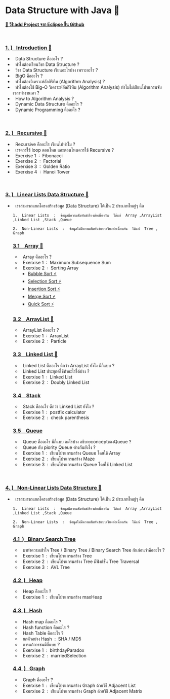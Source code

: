 
# Data Structure with Java 🚀

[**🔗 วิธี add Project จาก Eclipse ขึ้น Github**](https://github.com/Arisa-Kaewsuan/Datastructure_Java/blob/main/Usegit.md)

<br/>

### [1.&nbsp;) &nbsp;&nbsp;Introduction 🔗](https://github.com/Arisa-Kaewsuan/Datastructure_Java/blob/main/Introduction.md)
 - &nbsp; Data Structure คืออะไร ? 
 - &nbsp; ทำไมต้องเรียนวิชา Data Structure ?
 - &nbsp; วิชา Data Structure เรียนอะไรบ้าง เพราะอะไร ?
 - &nbsp; BigO คืออะไร ?
 - &nbsp; ทำไมต้องวิเคราะห์อัลกิริทึม (Algorithm Analysis) ?
 - &nbsp; ทำไมต้องใช้ Big-O วิเคราะห์อัลกิริทึม (Algorithm Analysis) ทำไมไม่เขียนโปรแกรมจับเวลาทำงานเอา ?
 - &nbsp; How to Algorithm Analysis ?
 - &nbsp; Dynamic Data Structure คืออะไร ?
 - &nbsp; Dynamic Programming คืออะไร ?
<br/>

### [2.&nbsp;) &nbsp;&nbsp;Recursive 🔗](https://github.com/Arisa-Kaewsuan/Datastructure_Java/blob/main/Recursive.md)
 - &nbsp; Recursive คืออะไร เรียนไปทำไม ?
 - &nbsp; เราควรใช้ loop ตอนไหน และตอนไหนควรใช้ Recursive ?
 - &nbsp; Exerxise 1 &nbsp;:&nbsp; Fibonacci
 - &nbsp; Exerxise 2 &nbsp;:&nbsp; Factorial
 - &nbsp; Exerxise 3 &nbsp;:&nbsp; Golden Ratio
 - &nbsp; Exerxise 4 &nbsp;:&nbsp; Hanoi Tower
 <br/>

### [3.&nbsp;) &nbsp;&nbsp;Linear Lists Data Structure 🔗](http://blog.bru.ac.th/wp-content/uploads/bp-attachments/70550/1_Intro_revised.pdf)
 - &nbsp; เราสามารถแยกโครงสร้างข้อมูล (Data Structure) ได้เป็น 2 ประเภทใหญ่ๆ คือ

       1.  Linear Lists  :  ข้อมูลมีความสัมพันธ์เรียงต่อเนื่องกัน  ได้แก่  Array ,ArrayList ,Linked List ,Stack ,Queue
   
       2.  Non-Linear Lists  :  ข้อมูลไม่มีความสัมพันธ์แบบเรียงต่อเนื่องกัน  ได้แก่  Tree , Graph

     ### [3.1 &nbsp;&nbsp; Array 🔗](https://github.com/Arisa-Kaewsuan/Datastructure_Java/blob/main/Array.md)
      - &nbsp; Array คืออะไร ?
      - &nbsp; Exerxise 1 &nbsp;:&nbsp; Maximum Subsequence Sum
      - &nbsp; Exerxise 2 &nbsp;:&nbsp; Sorting Array
           - [Bubble Sort ⚡️](https://youtube.com/shorts/swqh0Nt84kc?feature=share)
           - [Selection Sort ⚡](https://youtube.com/shorts/gga_Y8ZrJCk?feature=share)
           - [Insertion Sort ⚡](https://youtube.com/shorts/W8x-df6vryw?feature=share)
           - [Merge Sort ⚡️](https://youtube.com/shorts/dZhFmu19N9U?feature=share)
           - [Quick Sort ⚡️](https://youtube.com/shorts/gptBZml12lU?feature=share)

     ### [3.2 &nbsp;&nbsp; ArrayList 🔗](https://github.com/Arisa-Kaewsuan/Datastructure_Java/blob/main/ArrayList.md)
      - &nbsp; ArrayList คืออะไร ?
      - &nbsp; Exerxise 1 &nbsp;:&nbsp; ArrayList
      - &nbsp; Exerxise 2 &nbsp;:&nbsp; Particle

     ### [3.3 &nbsp;&nbsp; Linked List 🔗](https://github.com/Arisa-Kaewsuan/Datastructure_Java/blob/main/LinkedList.md)
      - &nbsp; Linked List คืออะไร ดีกว่า ArrayList ยังไง มีกี่แบบ ?
      - &nbsp; Linked List ประยุกต์ใช้ทำอะไรได้บ้าง ?
      - &nbsp; Exerxise 1 &nbsp;:&nbsp; Linked List
      - &nbsp; Exerxise 2 &nbsp;:&nbsp; Doubly Linked List

     ### [3.4 &nbsp;&nbsp; Stack](https://github.com/Arisa-Kaewsuan/Datastructure_Java/blob/main/Array.md)
      - &nbsp; Stack คืออะไร ดีกว่า Linked List ยังไง ?
      - &nbsp; Exerxise 1 &nbsp;:&nbsp; postfix calculator
      - &nbsp; Exerxise 2 &nbsp;:&nbsp; check parenthesis

     ### [3.5 &nbsp;&nbsp; Queue](https://github.com/Arisa-Kaewsuan/Datastructure_Java/blob/main/Array.md)
      - &nbsp; Queue คืออะไร มีกี่แบบ อะไรบ้าง  อธิบายconceptของQueue ?
      - &nbsp; Queue กับ piority Queue ต่างกันยังไง ?
      - &nbsp; Exerxise 1 &nbsp;:&nbsp; เขียนโปรแกรมสร้าง Queue โดยใช้ Array
      - &nbsp; Exerxise 2 &nbsp;:&nbsp; เขียนโปรแกรมสร้าง Maze 
      - &nbsp; Exerxise 3 &nbsp;:&nbsp; เขียนโปรแกรมสร้าง Queue โดยใช้ Linked List
  <br/>

### [4.&nbsp;) &nbsp;&nbsp;Non-Linear Lists Data Structure 🔗](http://blog.bru.ac.th/wp-content/uploads/bp-attachments/70550/1_Intro_revised.pdf) 
 - &nbsp; เราสามารถแยกโครงสร้างข้อมูล (Data Structure) ได้เป็น 2 ประเภทใหญ่ๆ คือ

       1.  Linear Lists  :  ข้อมูลมีความสัมพันธ์เรียงต่อเนื่องกัน  ได้แก่  Array ,ArrayList ,Linked List ,Stack ,Queue
   
       2.  Non-Linear Lists  :  ข้อมูลไม่มีความสัมพันธ์แบบเรียงต่อเนื่องกัน  ได้แก่  Tree , Graph
   
     ### [4.1 &nbsp;) &nbsp;&nbsp;Binary Search Tree](https://github.com/Arisa-Kaewsuan/Datastructure_Java/blob/main/Introduction.md)
      - &nbsp; มาทำความเข้าใจ  Tree / Binary Tree / Binary Search Tree กันก่อนว่าคืออะไร ? 
      - &nbsp; Exerxise 1 &nbsp;:&nbsp; เขียนโปรแกรมสร้าง Tree
      - &nbsp; Exerxise 2 &nbsp;:&nbsp; เขียนโปรแกรมสร้าง Tree มีฟังก์ชั่น Tree Traversal
      - &nbsp; Exerxise 3 &nbsp;:&nbsp; AVL Tree

     ### [4.2 &nbsp;) &nbsp;&nbsp;Heap](https://github.com/Arisa-Kaewsuan/Datastructure_Java/blob/main/Introduction.md)
      - &nbsp; Heap คืออะไร ?
      - &nbsp; Exerxise 1 &nbsp;:&nbsp; เขียนโปรแกรมสร้าง maxHeap

     ### [4.3 &nbsp;) &nbsp;&nbsp;Hash](https://github.com/Arisa-Kaewsuan/Datastructure_Java/blob/main/Introduction.md)
      - &nbsp; Hash map คืออะไร ?
      - &nbsp; Hash function คืออะไร ?
      - &nbsp; Hash Table คืออะไร ?
      - &nbsp; ยกตัวอย่าง Hash &nbsp;:&nbsp; SHA / MD5
      - &nbsp; การแก้การชนมีกี่แบบ ?
      - &nbsp; Exerxise 1 &nbsp;:&nbsp; birthdayParadox
      - &nbsp; Exerxise 2 &nbsp;:&nbsp; marriedSelection

     ### [4.4 &nbsp;) &nbsp;&nbsp;Graph](https://github.com/Arisa-Kaewsuan/Datastructure_Java/blob/main/Introduction.md)
      - &nbsp; Graph คืออะไร ?
      - &nbsp; Exerxise 1 &nbsp;:&nbsp; เขียนโปรแกรมสร้าง Graph ด้วยวิธี Adjacent List
      - &nbsp; Exerxise 2 &nbsp;:&nbsp; เขียนโปรแกรมสร้าง Graph ด้วยวิธี Adjacent Matrix


